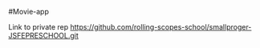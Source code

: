 #Movie-app

Link to private rep https://github.com/rolling-scopes-school/smallproger-JSFEPRESCHOOL.git
